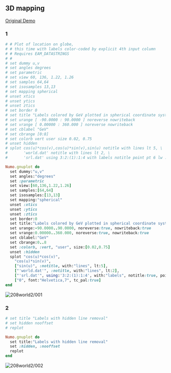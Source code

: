 ## 3D mapping
[Original Demo](http://gnuplot.sourceforge.net/demo_4.6/world2.html)

### 1

```ruby
# # Plot of location on globe, 
# # this time with labels color-coded by explicit 4th input column
# # Requires EAM_DATASTRINGS
# #
# set dummy u,v
# set angles degrees
# set parametric
# set view 60, 136, 1.22, 1.26
# set samples 64,64
# set isosamples 13,13
# set mapping spherical
# unset xtics
# unset ytics
# unset ztics
# set border 0
# set title "Labels colored by GeV plotted in spherical coordinate system"
# set urange [ -90.0000 : 90.0000 ] noreverse nowriteback
# set vrange [ 0.00000 : 360.000 ] noreverse nowriteback
# set cblabel "GeV"
# set cbrange [0:8]
# set colorb vert user size 0.02, 0.75
# unset hidden
# splot cos(u)*cos(v),cos(u)*sin(v),sin(u) notitle with lines lt 5, \
#       'world.dat' notitle with lines lt 2, \
#       'srl.dat' using 3:2:(1):1:4 with labels notitle point pt 6 lw .1 left offset 1,0 font "Helvetica,7" tc pal

Numo.gnuplot do
  set dummy:"u,v"
  set angles:"degrees"
  set :parametric
  set view:[60,136,1.22,1.26]
  set samples:[64,64]
  set isosamples:[13,13]
  set mapping:"spherical"
  unset :xtics
  unset :ytics
  unset :ztics
  set border:0
  set title:"Labels colored by GeV plotted in spherical coordinate system"
  set urange:-90.0000..90.0000, noreverse:true, nowriteback:true
  set vrange:0.00000..360.000, noreverse:true, nowriteback:true
  set cblabel:"GeV"
  set cbrange:0..8
  set :colorb, :vert, "user", size:[0.02,0.75]
  unset :hidden
  splot "cos(u)*cos(v)",
    "cos(u)*sin(v)",
    ["sin(u)", :notitle, with:"lines", lt:5],
    ["'world.dat'", :notitle, with:"lines", lt:2],
    ["'srl.dat'", using:'3:2:(1):1:4', with:"labels", notitle:true, point_pt:6, lw:0.1, left:true, offset:1],
    ["0", font:"Helvetica,7", tc_pal:true]
end
```
![208world2/001](https://raw.github.com/ruby-numo/gnuplot-demo/master/gnuplot/md/208world2/image/001.png)

### 2

```ruby
# set title "Labels with hidden line removal"
# set hidden nooffset
# replot

Numo.gnuplot do
  set title:"Labels with hidden line removal"
  set :hidden, :nooffset
  replot
end
```
![208world2/002](https://raw.github.com/ruby-numo/gnuplot-demo/master/gnuplot/md/208world2/image/002.png)
